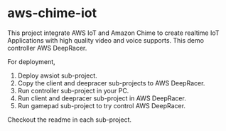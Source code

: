 # aws-chime-iot

This project integrate AWS IoT and Amazon Chime to create realtime IoT Applications with high quality video and voice supports. This demo controller AWS DeepRacer.

For deployment, 

1. Deploy awsiot sub-project.
2. Copy the client and deepracer sub-projects to AWS DeepRacer.
3. Run controller sub-project in your PC.
4. Run client and deepracer sub-project in AWS DeepRacer.
5. Run gamepad sub-project to try control AWS DeepRacer.

Checkout the readme in each sub-project.

